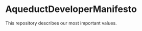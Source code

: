 AqueductDeveloperManifesto
==========================

This repository describes our most important values.
